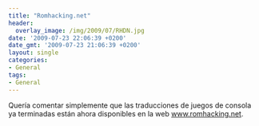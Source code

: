 ```yaml
---
title: "Romhacking.net"
header:
  overlay_image: /img/2009/07/RHDN.jpg
date: '2009-07-23 22:06:39 +0200'
date_gmt: '2009-07-23 21:06:39 +0200'
layout: single
categories:
- General
tags:
- General
---
```

Quería comentar simplemente que las traducciones de juegos de consola ya 
terminadas están ahora disponibles en la web www.romhacking.net.
